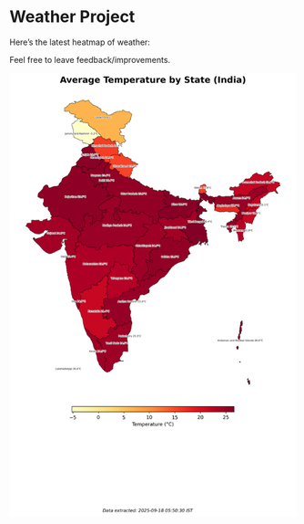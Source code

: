 # Weather Project

Here’s the latest heatmap of weather:

Feel free to leave feedback/improvements.

![India Heatmap](docs/assets/india_heatmap.png?v=CB5050)
